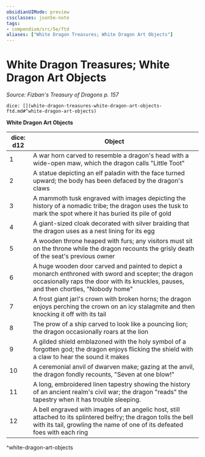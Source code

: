 ```yaml
---
obsidianUIMode: preview
cssclasses: json5e-note
tags:
- compendium/src/5e/ftd
aliases: ["White Dragon Treasures; White Dragon Art Objects"]
---
```

# White Dragon Treasures; White Dragon Art Objects
*Source: Fizban's Treasury of Dragons p. 157* 

`dice: [](white-dragon-treasures-white-dragon-art-objects-ftd.md#^white-dragon-art-objects)`

**White Dragon Art Objects**

| dice: d12 | Object |
|-----------|--------|
| 1 | A war horn carved to resemble a dragon's head with a wide-open maw, which the dragon calls "Little Toot" |
| 2 | A statue depicting an elf paladin with the face turned upward; the body has been defaced by the dragon's claws |
| 3 | A mammoth tusk engraved with images depicting the history of a nomadic tribe; the dragon uses the tusk to mark the spot where it has buried its pile of gold |
| 4 | A giant-sized cloak decorated with silver braiding that the dragon uses as a nest lining for its egg |
| 5 | A wooden throne heaped with furs; any visitors must sit on the throne while the dragon recounts the grisly death of the seat's previous owner |
| 6 | A huge wooden door carved and painted to depict a monarch enthroned with sword and scepter; the dragon occasionally raps the door with its knuckles, pauses, and then chortles, "Nobody home" |
| 7 | A frost giant jarl's crown with broken horns; the dragon enjoys perching the crown on an icy stalagmite and then knocking it off with its tail |
| 8 | The prow of a ship carved to look like a pouncing lion; the dragon occasionally roars at the lion |
| 9 | A gilded shield emblazoned with the holy symbol of a forgotten god; the dragon enjoys flicking the shield with a claw to hear the sound it makes |
| 10 | A ceremonial anvil of dwarven make; gazing at the anvil, the dragon fondly recounts, "Seven at one blow!" |
| 11 | A long, embroidered linen tapestry showing the history of an ancient realm's civil war; the dragon "reads" the tapestry when it has trouble sleeping. |
| 12 | A bell engraved with images of an angelic host, still attached to its splintered belfry; the dragon tolls the bell with its tail, growling the name of one of its defeated foes with each ring |
^white-dragon-art-objects